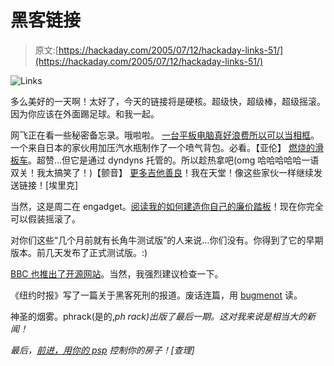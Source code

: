 # 黑客链接

> 原文:[https://hackaday.com/2005/07/12/hackaday-links-51/](https://hackaday.com/2005/07/12/hackaday-links-51/)

![Links](../Images/abfbec3d237485eb11239f5794636a36.png)

多么美好的一天啊！太好了，今天的链接将是硬核。超级快，超级棒，超级摇滚。因为你应该在外面踢足球。和我一起。

网飞正在看一些秘密备忘录。哦啦啦。
[一台平板电脑真好浪费所以可以当相框](http://www.livejournal.com/users/gthing/62939.html)。一个来自日本的家伙用加压汽水瓶制作了一个喷气背包。必看。【亚伦】
[燃烧的滑板车](http://trilly.dyndns.org/pub/burningscooter/)。超赞…但它是通过 dyndyns 托管的。所以趁热拿吧(omg 哈哈哈哈哈一语双关！我太搞笑了！)【颤音】
[更多吉他善良](http://www.projectguitar.com/)！我在天堂！像这些家伙一样继续发送链接！[埃里克]

当然，这是周二在 engadget。[阅读我的如何建造你自己的廉价踏板](http://www.engadget.com/entry/1234000403049967/)！现在你完全可以假装摇滚了。

对你们这些“几个月前就有长角牛测试版”的人来说…你们没有。你得到了它的早期版本。前几天发布了正式测试版。:)

[BBC 也推出了开源网站](http://www.bbc.co.uk/opensource/)。当然，我强烈建议检查一下。

《纽约时报》写了一篇关于黑客死刑的报道。废话连篇，用 [bugmenot](http://www.bugmenot.com) 读。

神圣的烟雾。phrack(是的,*ph rack)出版了最后一期。这对我来说是相当大的新闻！*

 *最后，[前进，用你的 psp](http://www.pspupdates.com/forum/showthread.php?t=5840) 控制你的房子！[查理]*
